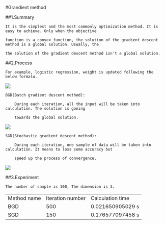 #Grandient method

##1.Summary

    It is the simplest and the most commonly optimization method. It is easy to achieve. Only when the objective 
    
    function is a convex function, the solution of the gradient descent method is a global solution. Usually, the 

    the solution of the gradient descent method isn't a global solution.
    
##2.Process
    
    For example, logistic regression, weight is updated following the below formalu.

<img src="http://chart.googleapis.com/chart?cht=tx&chl=W%5E%7Bt%2B1%7D%3DW%5E%7Bt%7D-%5Calpha%20%5Cfrac%7B%5Cpart%20lnL(w)%7D%7B%5Cpart%20W%7D" style="border:none;" />   

    BGD(Batch gradient descent method):
    
        During each iteration, all the input will be taken into calculation. The solution is goning 
        
        towards the global solution.
        
<img src="http://chart.googleapis.com/chart?cht=tx&chl=%20%5Cfrac%7B%5Cpart%20lnL(W)%7D%7B%5Cpart%20W%7D%0A%3D%0A%5Csum_%7Bi%3D1%7D%5EM%20%5B(Y%5E%7Bi%7D-%5Cpi(X%5E%7Bi%7D))X%5E%7Bi%7D%5D" style="border:none;" />

    SGD(Stochastic gradient descent method):
        
        During each iteration, one sample of data will be taken into calculation. It means to loss some accuracy but 
        
        speed up the process of convergence.

<img src="http://chart.googleapis.com/chart?cht=tx&chl=%20%5Cfrac%7B%5Cpart%20lnL(W)%7D%7B%5Cpart%20W%7D%0A%3D%0A(Y%5E%7Bi%7D-%5Cpi(X%5E%7Bi%7D))X%5E%7Bi%7D" style="border:none;" />
        
##3.Experiment

    The number of sample is 100, The dimension is 3.
<table>
<tr>
<td> Method name </td> <td> Iteration number</td> <td> Calculation time </td>
</tr>
<tr>
<td> BGD </td> <td> 500 </td> <td> 0.021650905029 s </td>
</tr>
<tr>
<td> SGD </td> <td> 150 </td> <td> 0.176577097458 s </td>
</tr>
</table>
    
    
